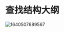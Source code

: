 # 查找结构大纲

![1640507689567](C:\Users\wonde\AppData\Roaming\Typora\typora-user-images\1640507689567.png)